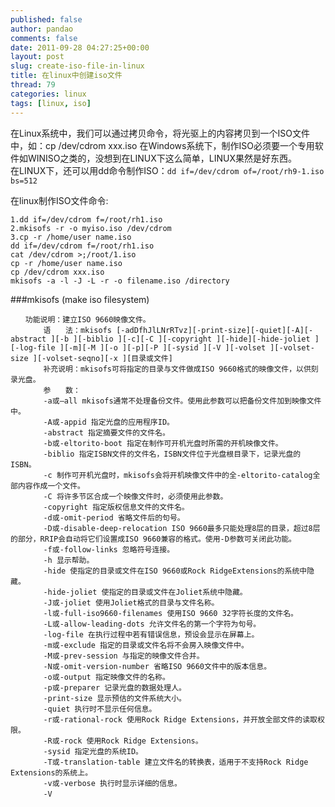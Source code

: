 ```yaml
---
published: false
author: pandao
comments: false
date: 2011-09-28 04:27:25+00:00
layout: post
slug: create-iso-file-in-linux
title: 在linux中创建iso文件
thread: 79
categories: linux
tags: [linux, iso]
---
```


在Linux系统中，我们可以通过拷贝命令，将光驱上的内容拷贝到一个ISO文件中，如：cp /dev/cdrom xxx.iso	
在Windows系统下，制作ISO必须要一个专用软件如WINISO之类的，没想到在LINUX下这么简单，LINUX果然是好东西。	
在LINUX下，还可以用dd命令制作ISO：`dd if=/dev/cdrom of=/root/rh9-1.iso bs=512`	

在linux制作ISO文件命令:

	1.dd if=/dev/cdrom f=/root/rh1.iso
	2.mkisofs -r -o myiso.iso /dev/cdrom
	3.cp -r /home/user name.iso
	dd if=/dev/cdrom f=/root/rh1.iso
	cat /dev/cdrom >;/root/1.iso
	cp -r /home/user name.iso
	cp /dev/cdrom xxx.iso
	mkisofs	-a -l -J -L -r -o filename.iso /directory

###mkisofs (make iso filesystem)

```
　　功能说明：建立ISO 9660映像文件。
	　　语　　法：mkisofs [-adDfhJlLNrRTvz][-print-size][-quiet][-A][-abstract ][-b ][-biblio ][-c][-C ][-copyright ][-hide][-hide-joliet ][-log-file ][-m][-M ][-o ][-p][-P ][-sysid ][-V ][-volset ][-volset-size ][-volset-seqno][-x ][目录或文件]
	　　补充说明：mkisofs可将指定的目录与文件做成ISO 9660格式的映像文件，以供刻录光盘。
	　　参　　数：
	　　-a或–all mkisofs通常不处理备份文件。使用此参数可以把备份文件加到映像文件中。
	　　-A或-appid 指定光盘的应用程序ID。
	　　-abstract 指定摘要文件的文件名。
	　　-b或-eltorito-boot 指定在制作可开机光盘时所需的开机映像文件。
	　　-biblio 指定ISBN文件的文件名，ISBN文件位于光盘根目录下，记录光盘的ISBN。
	　　-c 制作可开机光盘时，mkisofs会将开机映像文件中的全-eltorito-catalog全部内容作成一个文件。
	　　-C 将许多节区合成一个映像文件时，必须使用此参数。
	　　-copyright 指定版权信息文件的文件名。
	　　-d或-omit-period 省略文件后的句号。
	　　-D或-disable-deep-relocation ISO 9660最多只能处理8层的目录，超过8层的部分，RRIP会自动将它们设置成ISO 9660兼容的格式。使用-D参数可关闭此功能。
	　　-f或-follow-links 忽略符号连接。
	　　-h 显示帮助。
	　　-hide 使指定的目录或文件在ISO 9660或Rock RidgeExtensions的系统中隐藏。
	　　-hide-joliet 使指定的目录或文件在Joliet系统中隐藏。
	　　-J或-joliet 使用Joliet格式的目录与文件名称。
	　　-l或-full-iso9660-filenames 使用ISO 9660 32字符长度的文件名。
	　　-L或-allow-leading-dots 允许文件名的第一个字符为句号。
	　　-log-file 在执行过程中若有错误信息，预设会显示在屏幕上。
	　　-m或-exclude 指定的目录或文件名将不会房入映像文件中。
	　　-M或-prev-session 与指定的映像文件合并。
	　　-N或-omit-version-number 省略ISO 9660文件中的版本信息。
	　　-o或-output 指定映像文件的名称。
	　　-p或-preparer 记录光盘的数据处理人。
	　　-print-size 显示预估的文件系统大小。
	　　-quiet 执行时不显示任何信息。
	　　-r或-rational-rock 使用Rock Ridge Extensions，并开放全部文件的读取权限。
	　　-R或-rock 使用Rock Ridge Extensions。
	　　-sysid 指定光盘的系统ID。
	　　-T或-translation-table 建立文件名的转换表，适用于不支持Rock Ridge Extensions的系统上。
	　　-v或-verbose 执行时显示详细的信息。
	　　-V
```
